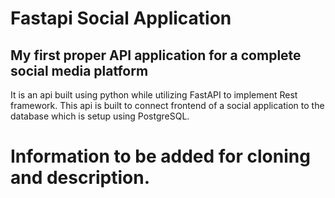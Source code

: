 # Fastapi Social Application

## My first proper API application for a complete social media platform

It is an api built using python while utilizing FastAPI to implement Rest framework. 
This api is built to connect frontend of a social application to the database which is setup using PostgreSQL.

# Information to be added for cloning and description.
